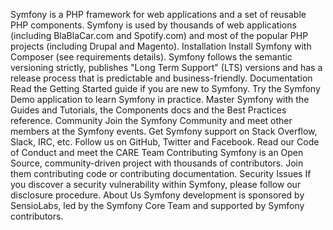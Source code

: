 Symfony is a PHP framework for web applications and a set of reusable PHP components. Symfony is used by thousands of web applications (including BlaBlaCar.com and Spotify.com) and most of the popular PHP projects (including Drupal and Magento). Installation Install Symfony with Composer (see requirements details). Symfony follows the semantic versioning strictly, publishes "Long Term Support" (LTS) versions and has a release process that is predictable and business-friendly. Documentation Read the Getting Started guide if you are new to Symfony. Try the Symfony Demo application to learn Symfony in practice. Master Symfony with the Guides and Tutorials, the Components docs and the Best Practices reference. Community Join the Symfony Community and meet other members at the Symfony events. Get Symfony support on Stack Overflow, Slack, IRC, etc. Follow us on GitHub, Twitter and Facebook. Read our Code of Conduct and meet the CARE Team Contributing Symfony is an Open Source, community-driven project with thousands of contributors. Join them contributing code or contributing documentation. Security Issues If you discover a security vulnerability within Symfony, please follow our disclosure procedure. About Us Symfony development is sponsored by SensioLabs, led by the Symfony Core Team and supported by Symfony contributors.